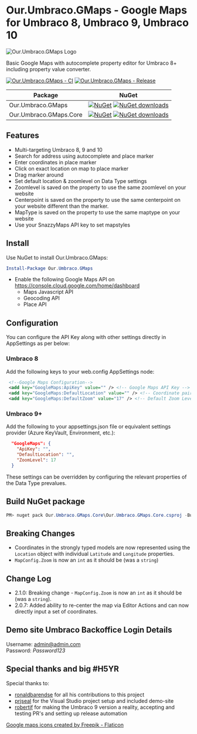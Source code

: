 # Our.Umbraco.GMaps - Google Maps for Umbraco 8, Umbraco 9, Umbraco 10

![Our.Umbraco.GMaps Logo](https://raw.githubusercontent.com/ArnoldV/Our.Umbraco.GMaps/master/icon.png)

Basic Google Maps with autocomplete property editor for Umbraco 8+ including property value converter.

[![Our.Umbraco.GMaps - CI](https://github.com/ArnoldV/Our.Umbraco.GMaps/actions/workflows/build.yml/badge.svg)](https://github.com/ArnoldV/Our.Umbraco.GMaps/actions/workflows/build.yml)
[![Our.Umbraco.GMaps - Release](https://github.com/ArnoldV/Our.Umbraco.GMaps/actions/workflows/release.yml/badge.svg)](https://github.com/ArnoldV/Our.Umbraco.GMaps/actions/workflows/release.yml)

| Package | NuGet |
| ------- | ----- |
| Our.Umbraco.GMaps | [![NuGet](https://img.shields.io/nuget/v/Our.Umbraco.GMaps)](https://www.nuget.org/packages/Our.Umbraco.GMaps) [![NuGet downloads](https://img.shields.io/nuget/dt/Our.Umbraco.GMaps.svg)](https://www.nuget.org/packages/Our.Umbraco.GMaps) |
| Our.Umbraco.GMaps.Core | [![NuGet](https://img.shields.io/nuget/v/Our.Umbraco.GMaps.Core)](https://www.nuget.org/packages/Our.Umbraco.GMaps.Core) [![NuGet downloads](https://img.shields.io/nuget/dt/Our.Umbraco.GMaps.Core.svg)](https://www.nuget.org/packages/Our.Umbraco.GMaps.Core) |

## Features

- Multi-targeting Umbraco 8, 9 and 10
- Search for address using autocomplete and place marker
- Enter coordinates in place marker
- Click on exact location on map to place marker
- Drag marker around
- Set default location & zoomlevel on Data Type settings
- Zoomlevel is saved on the property to use the same zoomlevel on your website
- Centerpoint is saved on the property to use the same centerpoint on your website different than the marker.
- MapType is saved on the property to use the same maptype on your website
- Use your SnazzyMaps API key to set mapstyles

## Install

Use NuGet to install Our.Umbraco.GMaps:  

```powershell
Install-Package Our.Umbraco.GMaps
```

- Enable the following Google Maps API on <https://console.cloud.google.com/home/dashboard>
  - Maps Javascript API
  - Geocoding API
  - Place API

## Configuration

You can configure the API Key along with other settings directly in AppSettings as per below:

### Umbraco 8

Add the following keys to your web.config AppSettings node:

```xml
 <!--Google Maps Configuration-->
 <add key="GoogleMaps:ApiKey" value="" /> <!-- Google Maps API Key -->
 <add key="GoogleMaps:DefaultLocation" value="" /> <!-- Coordinate pair in the format lat,lng -->
 <add key="GoogleMaps:DefaultZoom" value="17" /> <!-- Default Zoom Level for the Maps Property Editor. -->
```

### Umbraco 9+

Add the following to your appsettings.json file or equivalent settings provider (Azure KeyVault, Environment, etc.):

```json
  "GoogleMaps": {
    "ApiKey": "",
    "DefaultLocation": "",
    "ZoomLevel": 17
  }
```

These settings can be overridden by configuring the relevant properties of the Data Type prevalues.

## Build NuGet package

```powershell
PM> nuget pack Our.Umbraco.GMaps.Core\Our.Umbraco.GMaps.Core.csproj -Build
```

## Breaking Changes

- Coordinates in the strongly typed models are now represented using the `Location` object with individual `Latitude` and `Longitude` properties.
- `MapConfig.Zoom` is now an `int` as it should be (was a `string`)


## Change Log

- 2.1.0: Breaking change - `MapConfig.Zoom` is now an `int` as it should be (was a `string`).
- 2.0.7: Added ability to re-center the map via Editor Actions and can now directly input a set of coordinates.

## Demo site Umbraco Backoffice Login Details

Username: admin@admin.com  
Password: *Password123*
  
## Special thanks and big #H5YR

Special thanks to:

- [ronaldbarendse](https://github.com/ronaldbarendse) for all his contributions to this project
- [prjseal](https://github.com/prjseal) for the Visual Studio project setup and included demo-site
- [robertjf](https://github.com/robertjf) for making the Umbraco 9 version a reality, accepting and testing PR's and setting up release automation

[Google maps icons created by Freepik - Flaticon](https://www.flaticon.com/free-icons/google-maps)
